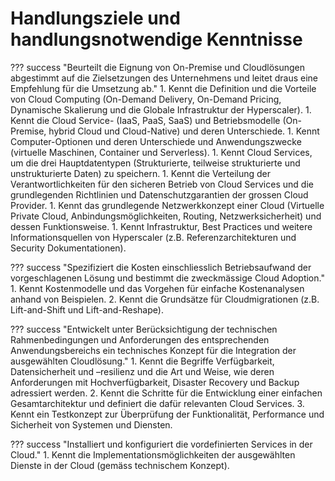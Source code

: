 # Handlungsziele und handlungsnotwendige Kenntnisse

??? success "Beurteilt die Eignung von On-Premise und Cloudlösungen abgestimmt auf die Zielsetzungen des Unternehmens und leitet draus eine Empfehlung für die Umsetzung ab."
    1. Kennt die Definition und die Vorteile von Cloud Computing (On-Demand Delivery, On-Demand Pricing, Dynamische Skalierung und die Globale Infrastruktur der Hyperscaler).
    1. Kennt die Cloud Service- (IaaS, PaaS, SaaS) und Betriebsmodelle (On-Premise, hybrid Cloud und Cloud-Native) und deren Unterschiede.
    1. Kennt Computer-Optionen und deren Unterschiede und Anwendungszwecke (virtuelle Maschinen, Container und Serverless).
    1. Kennt Cloud Services, um die drei Hauptdatentypen (Strukturierte, teilweise strukturierte und unstrukturierte Daten) zu speichern.
    1. Kennt die Verteilung der Verantwortlichkeiten für den sicheren Betrieb von Cloud Services und die grundlegenden Richtlinien und Datenschutzgarantien der grossen Cloud Provider.
    1. Kennt das grundlegende Netzwerkkonzept einer Cloud (Virtuelle Private Cloud, Anbindungsmöglichkeiten, Routing, Netzwerksicherheit) und dessen Funktionsweise.
    1. Kennt Infrastruktur, Best Practices und weitere Informationsquellen von Hyperscaler (z.B. Referenzarchitekturen und Security Dokumentationen).

??? success "Spezifiziert die Kosten einschliesslich Betriebsaufwand der vorgeschlagenen Lösung und bestimmt die zweckmässige Cloud Adoption."
    1. Kennt Kostenmodelle und das Vorgehen für einfache Kostenanalysen anhand von Beispielen.
    2. Kennt die Grundsätze für Cloudmigrationen (z.B. Lift-and-Shift und Lift-and-Reshape).

??? success "Entwickelt unter Berücksichtigung der technischen Rahmenbedingungen und Anforderungen des entsprechenden Anwendungsbereichs ein technisches Konzept für die Integration der ausgewählten Cloudlösung."
    1. Kennt die Begriffe Verfügbarkeit, Datensicherheit und –resilienz und die Art und Weise, wie deren Anforderungen mit Hochverfügbarkeit, Disaster Recovery und Backup adressiert werden.
    2. Kennt die Schritte für die Entwicklung einer einfachen Gesamtarchitektur und definiert die dafür relevanten Cloud Services.
    3. Kennt ein Testkonzept zur Überprüfung der Funktionalität, Performance und Sicherheit von Systemen und Diensten.

??? success "Installiert und konfiguriert die vordefinierten Services in der Cloud."
    1. Kennt die Implementationsmöglichkeiten der ausgewählten Dienste in der Cloud (gemäss technischem Konzept).
